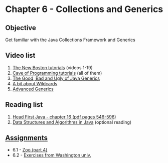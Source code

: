 # Chapter 6 - Collections and Generics

## Objective
Get familiar with the Java Collections Framework and Generics 


## Video list
1. [The New Boston tutorials](https://www.youtube.com/watch?v=vW53w7me4AE&list=PL27BCE863B6A864E3) (videos 1-19)
2. [Cave of Programming tutorials](https://www.youtube.com/watch?v=mkCTxtLe7XU&list=PLB841C370FAFB8EC7) (all of them)
3. [The Good, Bad and Ugly of Java Generics](https://www.youtube.com/watch?v=34oiEq9nD0M)
4. [A bit about Wildcards](https://www.youtube.com/watch?v=QqLBp7MdkEU)
5. [Advanced Generics](https://www.youtube.com/watch?v=iwLBmGhd35M)


## Reading list
1. [Head First Java - chapter 16  (pdf pages 546-596)](http://it-ebooks.info/book/3214/)
4. [Data Structures and Algorithms in Java](http://www.it-ebooks.info/book/4478/) (optional reading)

## [Assignments](https://github.com/JavaSummer/JavaMainRepo/tree/master/Content/Chapter%206%20-%20Collections%20and%20Generics/Assignments)
- 6.1 - [Zoo (part 4)](https://github.com/OOP-2015-Sem1/OOP-2015/blob/master/Java/Content/Chapter%206%20-%20Collections%20and%20Generics/Assignments/Zoo%20(part%204).pdf)
- 6.2 - [Exercises from Washington univ.](https://github.com/OOP-2015-Sem1/OOP-2015/blob/master/Java/Content/Chapter%206%20-%20Collections%20and%20Generics/Assignments/Washington%20univ.%20exercises.pdf)